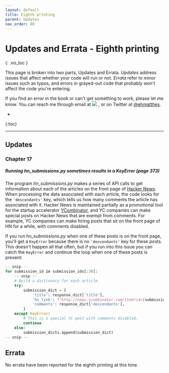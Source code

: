 ```yaml
---
layout: default
title: Eighth printing
parent: Updates
nav_order: 80
---
```


# Updates and Errata - Eighth printing
{: .no_toc }

This page is broken into two parts, Updates and Errata. *Updates* address issues that affect whether your code will run or not. *Errata* refer to minor issues such as typos, and errors in grayed-out code that probably won't affect the code you're entering.

If you find an error in the book or can't get something to work, please let me know. You can reach me through email at <a href="javascript:location='mailto:\u0065\u0068\u006d\u0061\u0074\u0074\u0068\u0065\u0073\u0040\u0067\u006d\u0061\u0069\u006c\u002e\u0063\u006f\u006d';void 0"><img  class="email" src="{{ '/assets/images/ematthes.svg' | relative_url  }}"/></a> , or on Twitter at [@ehmatthes](https://twitter.com/ehmatthes).

* 
{:toc}

---

## Updates

### Chapter 17

##### Running *hn_submissions.py* sometimes results in a KeyError (page 373)

The program *hn_submissions.py* makes a series of API calls to get information about each of the articles on the front page of [Hacker News](https://news.ycombinator.com). When processing the data associated with each article, the code looks for the `'descendants'` key, which tells us how many comments the article has associated with it. Hacker News is maintained partially as a promotional tool for the startup accelerator [YCombinator](https://www.ycombinator.com), and YC companies can make special posts on Hacker News that are exempt from comments. For example, YC companies can make hiring posts that sit on the front page of HN for a while, with comments disabled.

If you run *hn_submissions.py* when one of these posts is on the front page, you'll get a `KeyError` because there is no `'descendants'` key for these posts. This doesn't happen all that often, but if you run into this issue you can catch the `KeyError` and continue the loop when one of these posts is present:

```python
-- snip --
for submission_id in submission_ids[:30]:
    -- snip --
    # Build a dictionary for each article.
    try:
        submission_dict = {
            'title': response_dict['title'],
            'hn_link': f"http://news.ycombinator.com/item?id={submission_id}",
            'comments': response_dict['descendants'],
        }
    except KeyError:
        # This is a special YC post with comments disabled.
        continue
    else:
        submission_dicts.append(submission_dict)
-- snip --
```

## Errata

No errata have been reported for the eighth printing at this time.